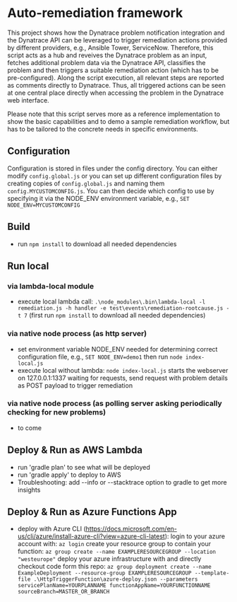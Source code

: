 # Auto-remediation framework

This project shows how the Dynatrace problem notification integration and the Dynatrace API can be leveraged to trigger remediation actions provided by different providers, e.g., Ansible Tower, ServiceNow.
Therefore, this script acts as a hub and reveives the Dynatrace problem as an input, fetches additional problem data via the Dynatrace API, classifies the problem and then triggers a suitable remediation action (which has to be pre-configured). Along the script execution, all relevant steps are reported as comments directly to Dynatrace. Thus, all triggered actions can be seen at one central place directly when accessing the problem in the Dynatrace web interface. 

Please note that this script serves more as a reference implementation to show the basic capabilities and to demo a sample remediation workflow, but has to be tailored to the concrete needs in specific environments. 

## Configuration
Configuration is stored in files under the config directory. You can either modify `config.global.js` or you can set up different configuration files by creating copies of `config.global.js` and naming them `config.MYCUSTOMCONFIG.js`. You can then decide which config to use by specifying it via the NODE_ENV environment variable, e.g., `SET NODE_ENV=MYCUSTOMCONFIG`

## Build
- run `npm install` to download all needed dependencies
<!-- - TODO: tests can be started running `npm test` -->

## Run local
### via lambda-local module
- execute local lambda call: `.\node_modules\.bin\lambda-local -l remediation.js -h handler -e test\events\remediation-rootcause.js -t 7` (first run `npm install` to download all needed dependencies)
### via native node process (as http server)
- set environment variable NODE_ENV needed for determining correct configuration file, e.g., `SET NODE_ENV=demo1` then run `node index-local.js`
- execute local without lambda: `node index-local.js` starts the webserver on 127.0.0.1:1337 waiting for requests, send request with problem details as POST payload  to trigger remediation
### via native node process (as polling server asking periodically checking for new problems)
- to come

## Deploy & Run as AWS Lambda
- run 'gradle plan' to see what will be deployed
- run 'gradle apply' to deploy to AWS
- Troubleshooting: add --info or --stacktrace option to gradle to get more insights

## Deploy & Run as Azure Functions App
- deploy with Azure CLI (https://docs.microsoft.com/en-us/cli/azure/install-azure-cli?view=azure-cli-latest): 
 login to your azure account with: `az login`
 create your resource group to contain your function: `az group create --name EXAMPLERESOURCEGROUP --location "westeurope"`
 deploy your azure infrastructure with and directly checkout code form this repo: `az group deployment create --name ExampleDeployment --resource-group EXAMPLERESOURCEGROUP --template-file .\HttpTriggerFunction\azure-deploy.json --parameters servicePlanName=YOURPLANNAME functionAppName=YOURFUNCTIONNAME sourceBranch=MASTER_OR_BRANCH`




